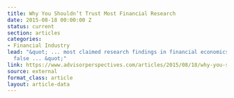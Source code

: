 ```yaml
---
title: Why You Shouldn’t Trust Most Financial Research
date: 2015-08-18 00:00:00 Z
status: current
section: articles
categories: 
- Financial Industry
lead: "&quot; ... most claimed research findings in financial economics are likely
  false ... &quot;"
link: https://www.advisorperspectives.com/articles/2015/08/18/why-you-shouldn-t-trust-most-financial-research
source: external
format_class: article
layout: article-data
---
```


